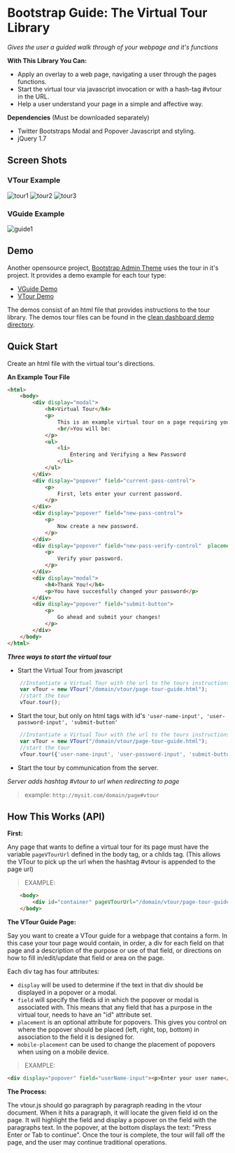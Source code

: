 Bootstrap Guide: The Virtual Tour Library
=================

*Gives the user a guided walk through of your webpage and it's functions*

**With This Library You Can:**

* Apply an overlay to a web page, navigating a user through the pages functions.
* Start the virtual tour via javascript invocation or with a hash-tag #vtour in the URL.
* Help a user understand your page in a simple and affective way.

**Dependencies** (Must be downloaded separately)

* Twitter Bootstraps Modal and Popover Javascript and styling.
* jQuery 1.7

Screen Shots
-------------

### VTour Example

![tour1](http://1.bp.blogspot.com/-g2MwAp-mXV8/Un1Lucc8M7I/AAAAAAAACEM/fF-HwdDd6iM/s640/Screen+Shot+2013-11-08+at+3.26.14+PM.png)
![tour2](http://2.bp.blogspot.com/-nROd17JFWV4/Un1LufSidjI/AAAAAAAACD0/G7TP-fVDsqk/s640/Screen+Shot+2013-11-08+at+3.26.26+PM.png)
![tour3](http://4.bp.blogspot.com/-YIpfB2vdVbo/Un1Lu8q1GSI/AAAAAAAACEE/KP-lCcP52vM/s640/Screen+Shot+2013-11-08+at+3.27.10+PM.png)

### VGuide Example

![guide1](http://3.bp.blogspot.com/-B-dRQaQ6WPU/Un1Lu6GYLNI/AAAAAAAACEc/Ey12UuTI2ms/s640/Screen+Shot+2013-11-08+at+3.27.20+PM.png)


Demo
-----------

Another opensource project, [Bootstrap Admin Theme](https://github.com/keaplogik/Bootstrap-Clean-Dashboard-Theme) uses the tour in it's project. It provides a demo example for each tour type:

- [VGuide Demo](http://keaplogik.github.io/Bootstrap-Clean-Dashboard-Theme/demo/form.html#vguide)
- [VTour Demo](http://keaplogik.github.io/Bootstrap-Clean-Dashboard-Theme/demo/form.html#vtour)

The demos consist of an html file that provides instructions to the tour library. The demos tour files can be found in the [clean dashboard demo directory](https://github.com/keaplogik/Bootstrap-Clean-Dashboard-Theme/tree/master/demo/guide).

Quick Start
-----------

Create an html file with the virtual tour's directions.

**An Example Tour File**

```html
<html>
    <body>
        <div display="modal">
            <h4>Virtual Tour</h4>
            <p>
                This is an example virtual tour on a page requiring you to change your password.
                <br/>You will be:
            </p>
            <ul>
                <li>
                    Entering and Verifying a New Password
                </li>
            </ul>
        </div>
        <div display="popover" field="current-pass-control">
            <p>
                First, lets enter your current password.
            </p>
        </div>
        <div display="popover" field="new-pass-control">
            <p>
                Now create a new password.
            </p>
        </div>
        <div display="popover" field="new-pass-verify-control"  placement="top">
            <p>
                Verify your password.
            </p>
        </div>
        <div display="modal">
            <h4>Thank You!</h4>
            <p>You have succesfully changed your password</p>
        </div>
        <div display="popover" field="submit-button">
            <p>
                Go ahead and submit your changes!
            </p>
        </div>
    </body>
</html>
```
***Three ways to start the virtual tour***

+ Start the Virtual Tour from javascript

```javascript
	//Instantiate a Virtual Tour with the url to the tours instructions
	var vTour = new VTour("/domain/vtour/page-tour-guide.html");
	//start the tour
	vTour.tour();
```

+ Start the tour, but only on html tags with id's ````'user-name-input', 'user-password-input', 'submit-button'````

```javascript
	//Instantiate a Virtual Tour with the url to the tours instructions
	var vTour = new VTour("/domain/vtour/page-tour-guide.html");
	//start the tour
	vTour.tour({'user-name-input', 'user-password-input', 'submit-button'});
```

+ Start the tour by communication from the server. 

*Server adds hashtag #vtour to url when redirecting to page*

> example: `http://mysit.com/domain/page#vtour`

How This Works (API)
-----------
**First:**

Any page that wants to define a virtual tour for its page must have the variable `pageVTourUrl` defined in the body tag, or a childs tag.
(This allows the VTour to pick up the url when the hashtag #vtour is appended to the page url)
> EXAMPLE: 

```html
	<body>
		<div id="container" pageVTourUrl="/domain/vtour/page-tour-guide.html">{...}</div>
	</body>
```

**The VTour Guide Page:**

Say you want to create a VTour guide for a webpage that contains a form.
In this case your tour page would contain, in order, a div for each field on that page and a description of the purpose or use of that field, or directions on how to fill in/edit/update that field or area on the page. 

Each div tag has four attributes:

+ `display` will be used to determine if the text in that div should be displayed in a popover or a modal. 
+ `field` will specify the fileds id in which the popover or modal is associated with. This means that any field that has a purpose in the virtual tour, needs to have an "id" attribute set. 
+ `placement` is an optional attribute for popovers. This gives you control on where the popover should be placed (left, right, top, bottom) in association to the field it is designed for.
+ `mobile-placement` can be used to change the placement of popovers when using on a mobile device.

> EXAMPLE:

```html
<div display="popover" field="userName-input"><p>Enter your user name</p></div> 
```

**The Process:**

The vtour.js should go paragraph by paragraph reading in the vtour document. When it hits a paragraph, it will locate the given field id on the page. It will highlight the field and display a popover on the field with the paragraphs text. In the popover, at the bottom displays the text: "Press Enter or Tab to continue". Once the tour is complete, the tour will fall off the page, and the user may continue traditional operations.
